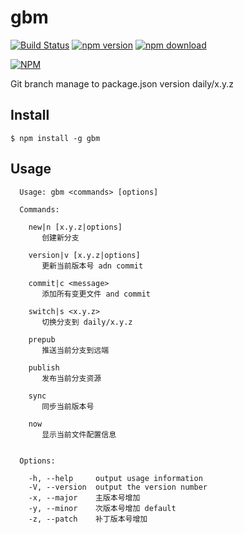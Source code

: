 gbm
===
[![Build Status](https://travis-ci.org/noyobo/gbm.svg)](https://travis-ci.org/noyobo/gbm)
[![npm version](http://img.shields.io/npm/v/gbm.svg)](https://www.npmjs.org/package/gbm)
[![npm download](http://img.shields.io/npm/dm/gbm.svg)](https://www.npmjs.org/package/gbm)

[![NPM](https://nodei.co/npm/gbm.png?downloads=true&downloadRank=true&stars=true)](https://nodei.co/npm/gbm/)

Git branch manage to package.json version daily/x.y.z

## Install

```
$ npm install -g gbm
```

## Usage


```
  Usage: gbm <commands> [options]

  Commands:

    new|n [x.y.z|options]
       创建新分支
    
    version|v [x.y.z|options]
       更新当前版本号 adn commit
    
    commit|c <message>
       添加所有变更文件 and commit
    
    switch|s <x.y.z>
       切换分支到 daily/x.y.z
    
    prepub 
       推送当前分支到远端
    
    publish 
       发布当前分支资源
    
    sync 
       同步当前版本号
    
    now 
       显示当前文件配置信息
    

  Options:

    -h, --help     output usage information
    -V, --version  output the version number
    -x, --major    主版本号增加
    -y, --minor    次版本号增加 default
    -z, --patch    补丁版本号增加
```
